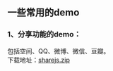 [//]: # (2017-07-26 other)
## 一些常用的demo

### 1、分享功能的demo：
包括空间、QQ、微博、微信、豆瓣。  
下载地址：<a href="../../demo/sharejs.zip" download="sharejs">sharejs.zip</a>


